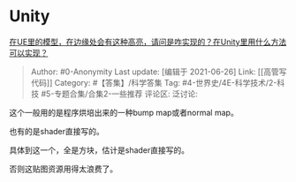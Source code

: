 # Unity
[在UE里的模型，在边缘处会有这种高亮，请问是咋实现的？在Unity里用什么方法可以实现？](https://www.zhihu.com/question/467883161/answer/1962634796)

> Author: #0-Anonymity
> Last update: [编辑于 2021-06-26]
> Link: [[高管写代码]]
> Category: #【答集】/科学答集
> Tag: #4-世界史/4E-科学技术/2-科技 #5-专题合集/合集2-一些推荐
> 评论区:
> 泛讨论:

这个一般用的是程序烘培出来的一种bump map或者normal map。

也有的是shader直接写的。

具体到这一个，全是方块，估计是shader直接写的。

否则这贴图资源用得太浪费了。
